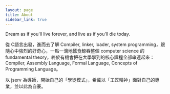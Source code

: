 ```yaml
---
layout: page
title: About
sidebar_link: true
---
```


<p class="message">
  Dream as if you'll live forever, and live as if you'll die today.
</p>

從 C語言出發，進而去了解 Compiler, linker, loader, system programming，跟隨心中強烈的好奇心，一點一滴地蠶食鯨吞整個 computer science 的 fundamental theory，終於有機會把在大學學到的核心課程全部串連起來：Compiler, Assembly Language, Formal Language, Concepts of Programming Language。

以 jserv 為導師，開始自己的「學徒模式」，希冀以「工匠精神」面對自己的專業，並以此為自豪。